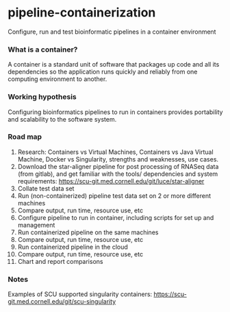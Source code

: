 # pipeline-containerization
Configure, run and test bioinformatic pipelines in a container environment

### What is a container?
A container is a standard unit of software that packages up code and all its dependencies so the application runs quickly and reliably from one computing environment to another.

### Working hypothesis
Configuring bioinformatics pipelines to run in containers provides portability and scalability to the software system.

### Road map
1. Research: Containers vs Virtual Machines, Containers vs Java Virtual Machine, Docker vs Singularity, strengths and weaknesses, use cases.
1. Download the star-aligner pipeline for post processing of RNASeq data (from gitlab), and get familiar with the tools/ dependencies and system requirements: https://scu-git.med.cornell.edu/git/luce/star-aligner
1. Collate test data set
1. Run (non-containerized) pipeline test data set on 2 or more different machines
1. Compare output, run time, resource use, etc
1. Configure pipeline to run in container, including scripts for set up and management
1. Run containerized pipeline on the same machines
1. Compare output, run time, resource use, etc
1. Run containerized pipeline in the cloud
1. Compare output, run time, resource use, etc
1. Chart and report comparisons

### Notes
Examples of SCU supported singularity containers: https://scu-git.med.cornell.edu/git/scu-singularity
